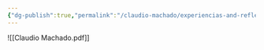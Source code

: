 ```yaml
---
{"dg-publish":true,"permalink":"/claudio-machado/experiencias-and-reflexiones/mi-primer-precursorado-auxiliar/","tags":["precursor"]}
---
```


![[Claudio Machado.pdf]]